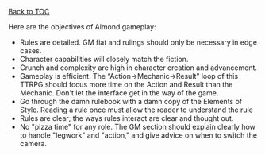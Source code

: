 [Back to TOC](../toc.md)

Here are the objectives of Almond gameplay:

- Rules are detailed. GM fiat and rulings should only be necessary in edge cases.
- Character capabilities will closely match the fiction.
- Crunch and complexity are high in character creation and advancement.
- Gameplay is efficient. The “Action->Mechanic->Result” loop of  this TTRPG should focus more time on the Action and Result than the Mechanic. Don't let the interface get in the way of the game.
- Go through the damn rulebook with a damn copy of the Elements of  Style. Reading a rule once must allow the reader to understand the rule
- Rules are clear; the ways rules interact are clear and thought out.
- No "pizza time" for any role. The GM section should explain clearly how to handle "legwork" and "action," and give advice on when to switch the camera.